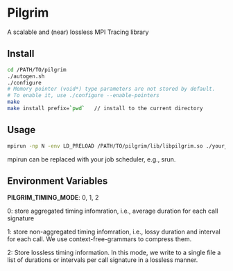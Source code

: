 # Pilgrim

A scalable and (near) lossless MPI Tracing library

## Install
```bash
cd /PATH/TO/pilgrim
./autogen.sh
./configure
# Memory pointer (void*) type parameters are not stored by default.
# To enable it, use ./configure --enable-pointers 
make
make install prefix=`pwd`   // install to the current directory
```




## Usage
```bash
mpirun -np N -env LD_PRELOAD /PATH/TO/pilgrim/lib/libpilgrim.so ./your_app
```
mpirun can be replaced with your job scheduler, e.g., srun.


## Environment Variables

**PILGRIM_TIMING_MODE**: 0, 1, 2

0: store aggregated timing infomration, i.e., average duration for each call signature

1: store non-aggregated timing infomration, i.e., lossy duration and interval for each call. We use context-free-grammars to compress them.

2: Store lossless timing information. In this mode, we write to a single file a list of durations or intervals per call signature in a lossless manner.




